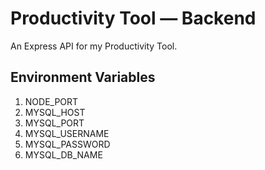 # Productivity Tool &mdash; Backend

An Express API for my Productivity Tool.

## Environment Variables
1. NODE_PORT
2. MYSQL_HOST
3. MYSQL_PORT
4. MYSQL_USERNAME
5. MYSQL_PASSWORD
6. MYSQL_DB_NAME